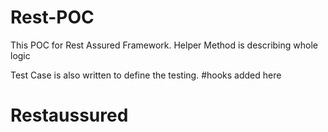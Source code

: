 # Rest-POC
This POC for Rest Assured Framework.
Helper Method is describing whole logic

Test Case is also written to define the testing.
#hooks added here
# Restaussured
